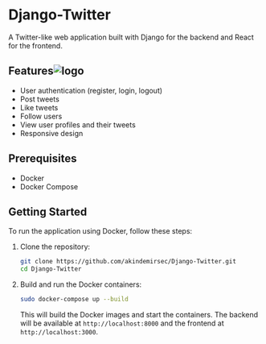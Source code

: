 # Django-Twitter

A Twitter-like web application built with Django for the backend and React for the frontend.

## Features![logo](https://github.com/user-attachments/assets/3732f176-9514-4586-8931-4ea5113dcc23)


- User authentication (register, login, logout)
- Post tweets
- Like tweets
- Follow users
- View user profiles and their tweets
- Responsive design

## Prerequisites

- Docker
- Docker Compose

## Getting Started

To run the application using Docker, follow these steps:

1. Clone the repository:

    ```bash
    git clone https://github.com/akindemirsec/Django-Twitter.git
    cd Django-Twitter
    ```

2. Build and run the Docker containers:

    ```bash
    sudo docker-compose up --build
    ```

    This will build the Docker images and start the containers. The backend will be available at `http://localhost:8000` and the frontend at `http://localhost:3000`.
